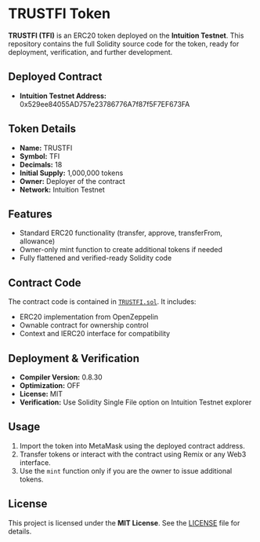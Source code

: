 
# TRUSTFI Token

**TRUSTFI (TFI)** is an ERC20 token deployed on the **Intuition Testnet**. This repository contains the full Solidity source code for the token, ready for deployment, verification, and further development.

## Deployed Contract

- **Intuition Testnet Address:** 0x529ee84055AD757e23786776A7f87f5F7EF673FA

## Token Details

- **Name:** TRUSTFI  
- **Symbol:** TFI  
- **Decimals:** 18  
- **Initial Supply:** 1,000,000 tokens  
- **Owner:** Deployer of the contract  
- **Network:** Intuition Testnet  

## Features

- Standard ERC20 functionality (transfer, approve, transferFrom, allowance)  
- Owner-only mint function to create additional tokens if needed  
- Fully flattened and verified-ready Solidity code  

## Contract Code

The contract code is contained in [`TRUSTFI.sol`](./contracts/TRUSTFI.sol). It includes:

- ERC20 implementation from OpenZeppelin  
- Ownable contract for ownership control  
- Context and IERC20 interface for compatibility  

## Deployment & Verification

- **Compiler Version:** 0.8.30  
- **Optimization:** OFF  
- **License:** MIT  
- **Verification:** Use Solidity Single File option on Intuition Testnet explorer  

## Usage

1. Import the token into MetaMask using the deployed contract address.  
2. Transfer tokens or interact with the contract using Remix or any Web3 interface.  
3. Use the `mint` function only if you are the owner to issue additional tokens.  

## License

This project is licensed under the **MIT License**. See the [LICENSE](./LICENSE) file for details.
